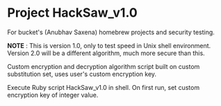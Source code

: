 # Project HackSaw_v1.0

For bucket's (Anubhav Saxena) homebrew projects and security testing.

<b>NOTE</b> : This is version 1.0, only to test speed in Unix shell environment.
Version 2.0 will be a different algorithm, much more secure than this.

Custom encryption and decryption algorithm script built on custom substitution set, uses user's custom encryption key.

Execute Ruby script HackSaw_v1.0 in shell.
On first run, set custom encryption key of integer value.
